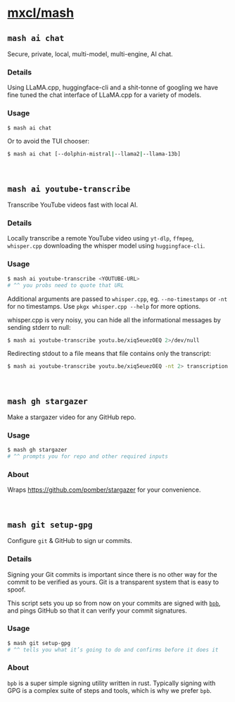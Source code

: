 # [mxcl/mash](https://mash.pkgx.sh/u/mxcl/)

## `mash ai chat`

Secure, private, local, multi-model, multi-engine, AI chat.

### Details

Using LLaMA.cpp, huggingface-cli and a shit-tonne of googling we have fine
tuned the chat interface of LLaMA.cpp for a variety of models.

### Usage

```sh
$ mash ai chat
```

Or to avoid the TUI chooser:

```sh
$ mash ai chat [--dolphin-mistral|--llama2|--llama-13b]
```

&nbsp;


## `mash ai youtube-transcribe`

Transcribe YouTube videos fast with local AI.

### Details

Locally transcribe a remote YouTube video using `yt-dlp`, `ffmpeg`,
`whisper.cpp` downloading the whisper model using `huggingface-cli`.

### Usage

```sh
$ mash ai youtube-transcribe <YOUTUBE-URL>
# ^^ you probs need to quote that URL
```

Additional arguments are passed to `whisper.cpp`, eg. `--no-timestamps` or
`-nt` for no timestamps. Use `pkgx whisper.cpp --help` for more options.

whisper.cpp is very noisy, you can hide all the informational messages by
sending stderr to null:

```sh
$ mash ai youtube-transcribe youtu.be/xiq5euezOEQ 2>/dev/null
```

Redirecting stdout to a file means that file contains only the transcript:

```sh
$ mash ai youtube-transcribe youtu.be/xiq5euezOEQ -nt 2> transcription.txt
```

&nbsp;


## `mash gh stargazer`

Make a stargazer video for any GitHub repo.

### Usage

```sh
$ mash gh stargazer
# ^^ prompts you for repo and other required inputs
```

### About

Wraps https://github.com/pomber/stargazer for your convenience.

&nbsp;


## `mash git setup-gpg`

Configure `git` & GitHub to sign ur commits.

### Details

Signing your Git commits is important since there is no other way for the
commit to be verified as yours. Git is a transparent system that is easy to
spoof.

This script sets you up so from now on your commits are signed with [`bpb`],
and pings GitHub so that it can verify your commit signatures.

### Usage

```sh
$ mash git setup-gpg
# ^^ tells you what it’s going to do and confirms before it does it
```

[`bpb`]: https://github.com/withoutboats/bpb

### About

`bpb` is a super simple signing utility written in rust. Typically signing
with GPG is a complex suite of steps and tools, which is why we prefer `bpb`.
